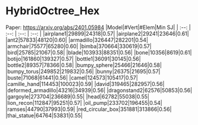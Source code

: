 # HybridOctree_Hex
Paper: https://arxiv.org/abs/2401.05984
|Model|#Vert|#Elem|Min SJ|
| :--: | :--: | :--: | :--: |
|airplane1|29899|24318|0.57|
|airplane2|29241|23646|0.61|
|ant2|57833|48120|0.60|
|armadillo|326447|282201|0.54|
|armchair|75577|65280|0.60|
|bimba|370664|330619|0.57|
|bird|25785|21067|0.58|
|blade|103933|88351|0.56|
|bone|10356|8619|0.61|
|botijo|161860|139327|0.57|
|bottle1|36091|30145|0.56|
|bottle2|89357|78366|0.58|
|bumpy_sphere|25466|21646|0.58|
|bumpy_torus|249852|219832|0.56|
|bunny|26375|21695|0.57|
|buste|71068|61441|0.56|
|camel|124573|105417|0.57|
|camille_hand|114453|100023|0.59|
|david|319465|282957|0.56|
|deformed_armadillo|43216|34939|0.56|
|dragonstand2|62576|50853|0.56|
|gargoyle|273704|236689|0.55|
|head|62782|55038|0.55|
|lion_recon|112847|95251|0.57|
|oil_pump|233702|196455|0.54|
|ramses|44790|37993|0.59|
|red_circular_box|351881|313866|0.56|
|thai_statue|64764|53831|0.55|
